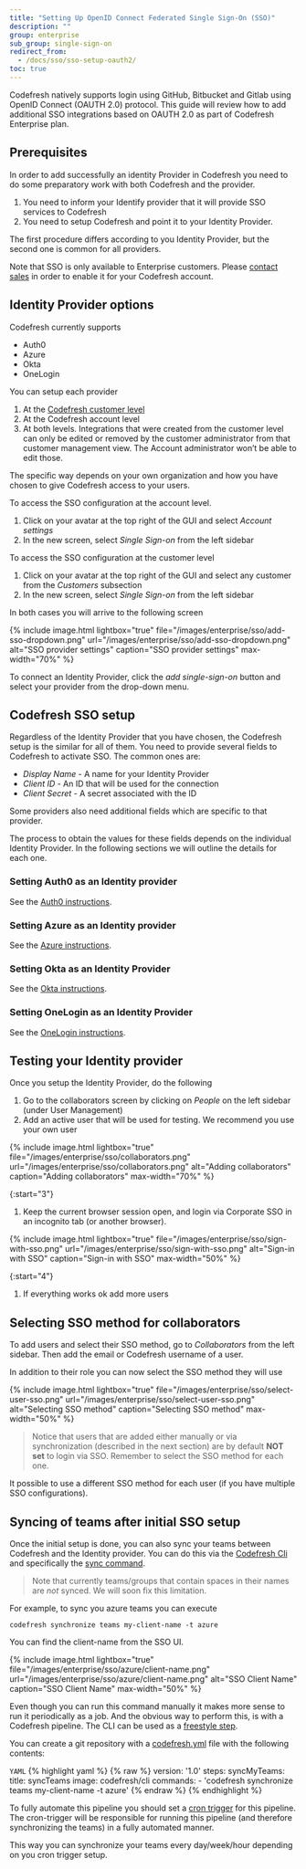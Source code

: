 ```yaml
---
title: "Setting Up OpenID Connect Federated Single Sign-On (SSO)"
description: ""
group: enterprise
sub_group: single-sign-on
redirect_from:
  - /docs/sso/sso-setup-oauth2/
toc: true
---
```


Codefresh natively supports login using GitHub, Bitbucket and Gitlab using OpenID Connect (OAUTH 2.0) protocol. This guide will review how to add additional SSO integrations based on OAUTH 2.0 as part of Codefresh Enterprise plan.

  
## Prerequisites

In order to add successfully an identity Provider in Codefresh you need to do some preparatory work with both Codefresh and the provider.

1. You need to inform your Identify provider that it will provide SSO services to Codefresh
1. You need to setup Codefresh and point it to your Identity Provider.

The first procedure differs according to you Identity Provider, but the second one is common for all providers.

Note that SSO is only available to Enterprise customers. Please [contact sales](https://codefresh.io/contact-sales/) in order to enable it for your Codefresh account.


## Identity Provider options

Codefresh currently supports

  * Auth0
  * Azure 
  * Okta
  * OneLogin

You can setup each provider

 1. At the [Codefresh customer level]({{site.baseurl}}/docs/enterprise/ent-account-mng/) 
 1. At the Codefresh account level 
 1. At both levels. Integrations that were created from the customer level can only be edited or removed by the customer administrator from that customer management view. The Account administrator won’t be able to edit those.

The specific way depends on your own organization and how you have chosen to give Codefresh access to your users.

To access the SSO configuration at the account level.

1.  Click on your avatar at the top right of the GUI and select *Account settings*
1. In the new screen, select *Single Sign-on* from the left sidebar

To access the SSO configuration at the customer level

1. Click on your avatar at the top right of the GUI and select any customer from the *Customers* subsection
1. In the new screen, select *Single Sign-on* from the left sidebar

In both cases you will arrive to the following screen

{% include image.html 
lightbox="true" 
file="/images/enterprise/sso/add-sso-dropdown.png" 
url="/images/enterprise/sso/add-sso-dropdown.png"
alt="SSO provider settings"
caption="SSO provider settings"
max-width="70%"
%}

To connect an Identity Provider, click the *add single-sign-on* button and select your provider from the drop-down menu.


## Codefresh SSO setup

Regardless of the Identity Provider that you have chosen, the Codefresh setup is the similar for all of them. You need to provide several fields to Codefresh to activate SSO. The common ones are:

* *Display Name* - A name for your Identity Provider 
* *Client ID* - An ID that will be used for the connection
* *Client Secret* - A secret associated with the ID

Some providers also need
additional fields which are specific to that provider. 

The process to obtain the values for these fields depends on the individual Identity Provider. In the following
sections we will outline the details for each one.

### Setting Auth0 as an Identity provider

See the [Auth0 instructions]({{site.baseurl}}/docs/enterprise/single-sign-on/sso-auth0/). 

### Setting Azure as an Identity provider

See the [Azure instructions]({{site.baseurl}}/docs/enterprise/single-sign-on/sso-azure/). 


### Setting Okta as an Identity Provider

See the [Okta instructions]({{site.baseurl}}/docs/enterprise/single-sign-on/sso-okta/). 

### Setting OneLogin as an Identity Provider

See the [OneLogin instructions]({{site.baseurl}}/docs/enterprise/single-sign-on/sso-onelogin/).


## Testing your Identity provider

Once you setup the Identity Provider, do the following

1. Go to the collaborators screen by clicking on *People* on the left sidebar (under User Management)
1. Add an active user that will be used for testing. We recommend you use your own user
 


{% include image.html 
lightbox="true" 
file="/images/enterprise/sso/collaborators.png" 
url="/images/enterprise/sso/collaborators.png"
alt="Adding collaborators"
caption="Adding collaborators"
max-width="70%"
%}


{:start="3"}
1. Keep the current browser session open, and login via Corporate SSO in an incognito tab (or another browser).



{% include image.html 
lightbox="true" 
file="/images/enterprise/sso/sign-with-sso.png" 
url="/images/enterprise/sso/sign-with-sso.png"
alt="Sign-in with SSO"
caption="Sign-in with SSO"
max-width="50%"
%}

{:start="4"}
1. If everything works ok add more users

## Selecting SSO method for collaborators

To add users and select their SSO method, go to *Collaborators* from the left sidebar. Then add the email or Codefresh username of a user. 

In addition to their role you can now select the SSO method they will use


{% include image.html 
lightbox="true" 
file="/images/enterprise/sso/select-user-sso.png" 
url="/images/enterprise/sso/select-user-sso.png"
alt="Selecting SSO method"
caption="Selecting SSO method"
max-width="50%"
%}

>Notice that users that are added either manually or via synchronization (described in the next section) are by default **NOT set** to login via SSO. Remember to select the SSO method for each one.

It possible to use a different SSO method for each user (if you have multiple SSO configurations). 


## Syncing of teams after initial SSO setup

Once the initial setup is done, you can also sync your teams between Codefresh and the Identity provider.
You can do this via the [Codefresh Cli](https://codefresh-io.github.io/cli/) and specifically the [sync command](https://codefresh-io.github.io/cli/teams/synchronize-teams/).

>Note that currently teams/groups that contain spaces in their names are *not* synced. We will soon fix this limitation.

For example, to sync you azure teams you can execute

```
codefresh synchronize teams my-client-name -t azure

```

You can find the client-name from the SSO UI.

{% include image.html 
lightbox="true" 
file="/images/enterprise/sso/azure/client-name.png" 
url="/images/enterprise/sso/azure/client-name.png"
alt="SSO Client Name"
caption="SSO Client Name"
max-width="50%"
%}

Even though you can run this command manually it makes more sense to run it periodically as a job. And the obvious
way to perform this, is with a Codefresh pipeline. The CLI can be used as a [freestyle step]({{site.baseurl}}/docs/codefresh-yaml/steps/freestyle/).

You can create a git repository with a [codefresh.yml]({{site.baseurl}}/docs/codefresh-yaml/what-is-the-codefresh-yaml/) file with the following contents:

`YAML`
{% highlight yaml %}
{% raw %}
version: '1.0'
steps:
  syncMyTeams:
    title: syncTeams
    image: codefresh/cli
    commands:
      - 'codefresh synchronize teams my-client-name -t azure'
{% endraw %}
{% endhighlight %}

To fully automate this pipeline you should set a [cron trigger]({{site.baseurl}}/docs/configure-ci-cd-pipeline/triggers/cron-triggers/) for this pipeline. The cron-trigger will be responsible for running this pipeline (and therefore synchronizing the teams) in a fully automated manner.

This way you can synchronize your teams every day/week/hour depending on you cron trigger setup.

